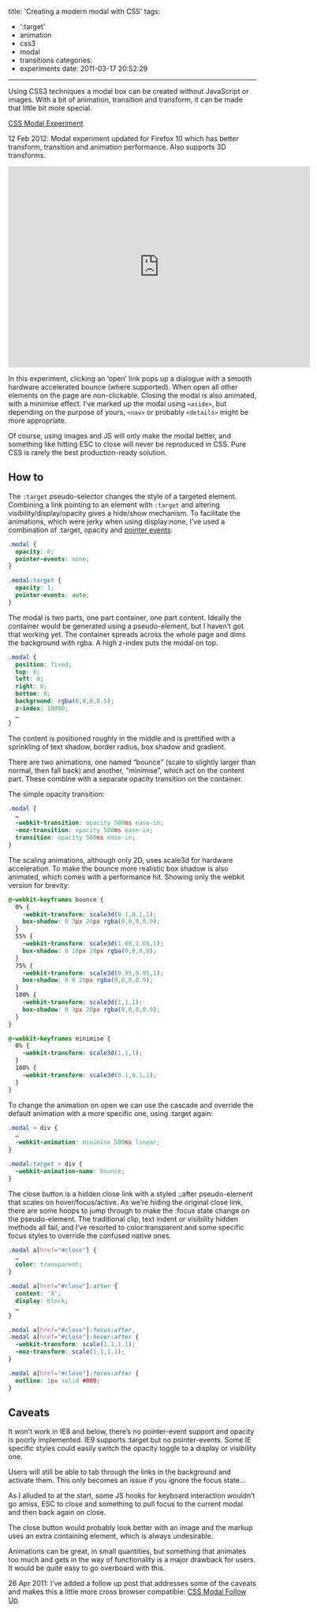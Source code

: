 title: 'Creating a modern modal with CSS'
tags:
  - ':target'
  - animation
  - css3
  - modal
  - transitions
categories:
  - experiments
date: 2011-03-17 20:52:29
---

Using CSS3 techniques a modal box can be created without JavaScript or images. With a bit of animation, transition and transform, it can be made that little bit more special.

[CSS Modal Experiment](/experiments/modal/)

<time datetime="2012-02-12">12 Feb 2012</time>: Modal experiment updated for Firefox 10 which has better transform, transition and animation performance. Also supports 3D transforms.

<div class="video-wrapper"><iframe class="vimeo" src="http://player.vimeo.com/video/21170189" width="612" height="408" frameborder="0"></iframe></div>

In this experiment, clicking an ‘open’ link pops up a dialogue with a smooth hardware accelerated bounce (where supported). When open all other elements on the page are non-clickable. Closing the modal is also animated, with a minimise effect. I’ve marked up the modal using `<aside>`, but depending on the purpose of yours, `<nav>` or probably `<details>` might be more appropriate.

Of course, using images and JS will only make the modal better, and something like hitting ESC to close will never be reproduced in CSS. Pure CSS is rarely the best production-ready solution.

## How to

The `:target` pseudo-selector changes the style of a targeted element. Combining a link pointing to an element with `:target` and altering visibility/display/opacity gives a hide/show mechanism. To facilitate the animations, which were jerky when using display:none, I’ve used a combination of :target, opacity and [pointer events](https://developer.mozilla.org/en/css/pointer-events):

```css
.modal {
  opacity: 0;
  pointer-events: none;
}

.modal:target {
  opacity: 1;
  pointer-events: auto;
}
```

The modal is two parts, one part container, one part content. Ideally the container would be generated using a pseudo-element, but I haven’t got that working yet. The container spreads across the whole page and dims the background with rgba. A high z-index puts the modal on top.

```css
.modal {
  position: fixed;
  top: 0;
  left: 0;
  right: 0;
  bottom: 0;
  background: rgba(0,0,0,0.5);
  z-index: 10000;
  …
}
```

The content is positioned roughly in the middle and is prettified with a sprinkling of text shadow, border radius, box shadow and gradient.

There are two animations, one named “bounce” (scale to slightly larger than normal, then fall back) and another, “minimise”, which act on the content part. These combine with a separate opacity transition on the container.

The simple opacity transition:

```css
.modal {
  …
  -webkit-transition: opacity 500ms ease-in;
  -moz-transition: opacity 500ms ease-in;
  transition: opacity 500ms ease-in;
}
```

The scaling animations, although only 2D, uses scale3d for hardware acceleration. To make the bounce more realistic box shadow is also animated, which comes with a performance hit. Showing only the webkit version for brevity:

```css
@-webkit-keyframes bounce {
  0% {
    -webkit-transform: scale3d(0.1,0.1,1);
    box-shadow: 0 3px 20px rgba(0,0,0,0.9);
  }
  55% {
    -webkit-transform: scale3d(1.08,1.08,1);
    box-shadow: 0 10px 20px rgba(0,0,0,0);
  }
  75% {
    -webkit-transform: scale3d(0.95,0.95,1);
    box-shadow: 0 0 20px rgba(0,0,0,0.9);
  }
  100% {
    -webkit-transform: scale3d(1,1,1);
    box-shadow: 0 3px 20px rgba(0,0,0,0.9);
  }
}

@-webkit-keyframes minimise {
  0% {
    -webkit-transform: scale3d(1,1,1);
  }
  100% {
    -webkit-transform: scale3d(0.1,0.1,1);
  }
}
```

To change the animation on open we can use the cascade and override the default animation with a more specific one, using :target again:

```css
.modal > div {
  …
  -webkit-animation: minimise 500ms linear;
}

.modal:target > div {
  -webkit-animation-name: bounce;
}
```

The close button is a hidden close link with a styled ::after pseudo-element that scales on hover/focus/active. As we’re hiding the original close link, there are some hoops to jump through to make the :focus state change on the pseudo-element. The traditional clip, text indent or visibility hidden methods all fail, and I’ve resorted to color:transparent and some specific focus styles to override the confused native ones.

```css
.modal a[href="#close"] {
  …
  color: transparent;
}

.modal a[href="#close"]:after {
  content: 'X';
  display: block;
  …
}

.modal a[href="#close"]:focus:after,
.modal a[href="#close"]:hover:after {
  -webkit-transform: scale(1.1,1.1);
  -moz-transform: scale(1.1,1.1);
}

.modal a[href="#close"]:focus:after {
  outline: 1px solid #000;
}
```

## Caveats

It won’t work in IE8 and below, there’s no pointer-event support and opacity is poorly implemented. IE9 supports :target but no pointer-events. Some IE specific styles could easily switch the opacity toggle to a display or visibility one.

Users will still be able to tab through the links in the background and activate them. This only becomes an issue if you ignore the focus state…

As I alluded to at the start, some JS hooks for keyboard interaction wouldn’t go amiss, ESC to close and something to pull focus to the current modal and then back again on close.

The close button would probably look better with an image and the markup uses an extra containing element, which is always undesirable.

Animations can be great, in small quantities, but something that animates too much and gets in the way of functionality is a major drawback for users. It would be quite easy to go overboard with this.

<time datetime="2011-04-26">26 Apr 2011</time>: I’ve added a follow up post that addresses some of the caveats and makes this a little more cross browser compatible: [CSS Modal Follow Up](/2011-04/css-modal-follow-up/).
